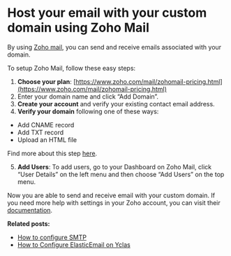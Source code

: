 # Host your email with your custom domain using Zoho Mail

By using  [Zoho mail](https://www.zoho.com/mail/), you can send and receive emails associated with your domain.

To setup Zoho Mail, follow these easy steps:

1.  **Choose your plan**:  [https://www.zoho.com/mail/zohomail-pricing.html](https://www.zoho.com/mail/zohomail-pricing.html)
2.  Enter your domain name and click “Add Domain”.
3.  **Create your account**  and verify your existing contact email address.
4.  **Verify your domain**  following one of these ways:

-   Add CNAME record
-   Add TXT record
-   Upload an HTML file

Find more about this step  [here](https://www.zoho.com/mail/help/adminconsole/domain-verification.html).

5.  **Add Users**: To add users, go to your Dashboard on Zoho Mail, click “User Details” on the left menu and then choose “Add Users” on the top menu.

Now you are able to send and receive email with your custom domain. If you need more help with settings in your Zoho account, you can visit their  [documentation](https://www.zoho.com/mail/help/).

  
**Related posts:**

-   [How to configure SMTP](Email-settings-SMTP-configuration.md)
-   [How to Configure ElasticEmail on Yclas](Email-settings-elasticemail.md)
